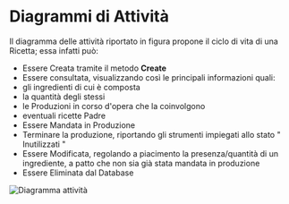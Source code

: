 # Diagrammi di Attività

Il diagramma delle attività riportato in figura propone il ciclo di vita di una Ricetta;
essa infatti può:
* Essere Creata tramite il metodo **Create**
* Essere consultata, visualizzando così le principali informazioni quali:
 * gli ingredienti di cui è composta
 * la quantità degli stessi
 * le Produzioni in corso d'opera che la coinvolgono
 * eventuali ricette Padre
* Essere Mandata in Produzione
* Terminare la produzione, riportando gli strumenti impiegati allo stato " Inutilizzati "
* Essere Modificata, regolando a piacimento la presenza/quantità di un ingrediente, a patto che non sia già stata mandata in produzione
* Essere Eliminata dal Database


![Diagramma attività](https://i.imgur.com/VP35oJH.jpg)
